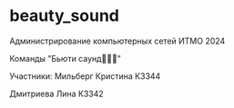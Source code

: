 # beauty_sound
Администрирование компьютерных сетей ИТМО 2024

Команды "Бьюти саунд💅💅💅"

Участники:
Мильберг Кристина К3344


Дмитриева Лина К3342
